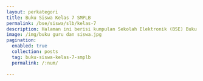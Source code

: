 ```yaml
---
layout: perkategori
title: Buku Siswa Kelas 7 SMPLB
permalink: /bse/siswa/slb/kelas-7
description: Halaman ini berisi kumpulan Sekolah Elektronik (BSE) Buku Siswa Satuan Pendidikan SMPLB Kelas 7.
image: /img/buku guru dan siswa.jpg
pagination: 
  enabled: true
  collection: posts
  tag: buku-siswa-kelas-7-smplb
  permalink: /:num/
  
---
```

